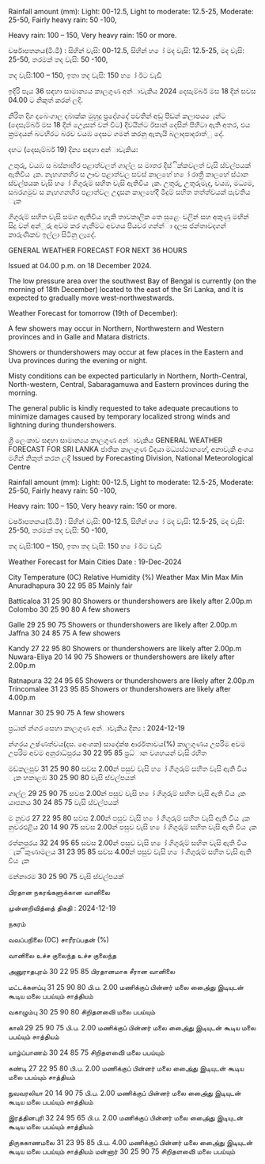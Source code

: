 Rainfall amount (mm): Light: 00-12.5, Light to moderate: 12.5-25, Moderate: 25-50, Fairly heavy rain: 50 -100,

Heavy rain: 100 – 150, Very heavy rain: 150 or more.

වර්ෂාපතනය(මි.මී) : සිහින් වැසි: 00-12.5, සිහින් හ ෝ මද වැසි: 12.5-25, මද වැසි: 25-50, තරමක් තද වැසි: 50 -100,

තද වැසි:100 – 150, ඉතා තද වැසි: 150 හ ෝ ඊට වැඩි

ඉදිරි පැය 36 සඳහා සාමාන්‍යය කාලගුණ අන්‍ාවැකිය 2024 දෙසැම්බර් මස 18 දින්‍ සවස 04.00 ට නිකුත් කරන්‍ ලදි.

නිරිත දිග දබෙංගාල දබාක්ක මුහුදු ප්‍රදේශදේ පවතින්‍ අඩු පීඩන්‍ කලාපය ෙැන්‍ට (දෙසැම්බර් මස 18 දින්‍ උෙෑසන්‍ වන්‍ විට) දිවයින්‍ට ඊසාන්‍ දෙසින් පිහිටා ඇති අතර, එය ක්‍රමදයන් බටහිරට බරව වයඹ දෙසට ගමන් කරනු ඇතැයි බලාදපාදරාත්ු දේ.

දහට (දෙසැම්බර් 19) දින්‍ය සඳහා අන්‍ාවැකිය:

උතුරු, වයඹ ස බස්නාහිර පළාත්වලත් ගාල්ල ස මාතර දිස්ික්කවලත් වැසි ස්වල්පයක් ඇතිවිය ැක. නැහගනහිර ස ඌව පළාත්වල සවස් කාලහේ හ ෝ රාත්‍රී කාලහේ ස්ථාන ස්වල්පයක වැසි හ ෝ ගිගුරුම් සහිත වැසි ඇතිවිය ැක. උතුරු, උතුරුමැද, වයඹ, මධ්‍යම, සබරගමුව ස නැහගනහිර පළාත්වල උදෑසන කාලහේදී මීදුම් සහිත තත්ත්වයක් පැවතිය ැක

ගිගුරුම් සහිත වැසි සමග ඇතිවිය හැකි තාවකාලික තෙ සුළෙං වලින් සහ අකුණු මඟින් සිදු වන්‍ අන්‍ුරු අවම කර ගැනීමට අවශය පියවර ගන්න්‍ා දලස ජන්‍තාවදගන් කාරුණිකව ඉල්ලා සිටිනු ලැදේ.

GENERAL WEATHER FORECAST FOR NEXT 36 HOURS

Issued at 04.00 p.m. on 18 December 2024.

The low pressure area over the southwest Bay of Bengal is currently (on the morning of 18th December) located to the east of the Sri Lanka, and It is expected to gradually move west-northwestwards.

Weather Forecast for tomorrow (19th of December):

A few showers may occur in Northern, Northwestern and Western provinces and in Galle and Matara districts.

Showers or thundershowers may occur at few places in the Eastern and Uva provinces during the evening or night.

Misty conditions can be expected particularly in Northern, North-Central, North-western, Central, Sabaragamuwa and Eastern provinces during the morning.

The general public is kindly requested to take adequate precautions to minimize damages caused by temporary localized strong winds and lightning during thundershowers.

ශ්‍රී ලෙංකාව සඳහා සාමාන්‍යය කාලගුණ අන්‍ාවැකිය GENERAL WEATHER FORECAST FOR SRI LANKA ජාතික කාලගුණ විදයා මධ්‍යස්ථානහේ, අනාවැකි අංශය මගින් නිකුත් කරන ලදි Issued by Forecasting Division, National Meteorological Centre

Rainfall amount (mm): Light: 00-12.5, Light to moderate: 12.5-25, Moderate: 25-50, Fairly heavy rain: 50 -100,

Heavy rain: 100 – 150, Very heavy rain: 150 or more.

වර්ෂාපතනය(මි.මී) : සිහින් වැසි: 00-12.5, සිහින් හ ෝ මද වැසි: 12.5-25, මද වැසි: 25-50, තරමක් තද වැසි: 50 -100,

තද වැසි:100 – 150, ඉතා තද වැසි: 150 හ ෝ ඊට වැඩි

Weather Forecast for Main Cities Date : 19-Dec-2024

City Temperature (0C) Relative Humidity (%) Weather Max Min Max Min Anuradhapura 30 22 95 85 Mainly fair

Batticaloa 31 25 90 80 Showers or thundershowers are likely after 2.00p.m Colombo 30 25 90 80 A few showers

Galle 29 25 90 75 Showers or thundershowers are likely after 2.00p.m Jaffna 30 24 85 75 A few showers

Kandy 27 22 95 80 Showers or thundershowers are likely after 2.00p.m Nuwara-Eliya 20 14 90 75 Showers or thundershowers are likely after 2.00p.m

Ratnapura 32 24 95 65 Showers or thundershowers are likely after 2.00p.m Trincomalee 31 23 95 85 Showers or thundershowers are likely after 4.00p.m

Mannar 30 25 90 75 A few showers

ප්‍රධාන්‍ න්‍ගර සෙහා කාලගුණ අන්‍ාවැකිය දින්‍ය : 2024-12-19

න්‍ගරය උෂ්ණත්වය(දස. අෙංශක) සාදේක්ෂ ආර්රතාවය(%) කාලගුණය උපරිම අවම උපරිම අවම අනුරාධ්‍පුරය 30 22 95 85 ප්‍රධ්‍ාන වශහයන් වැසි රහිත

මඩකලපුව 31 25 90 80 සවස 2.00න් පසුව වැසි හ ෝ ගිගුරුම් සහිත වැසි ඇති විය ැක හකාළඹ 30 25 90 80 වැසි ස්වල්පයක්

ගාල්ල 29 25 90 75 සවස 2.00න් පසුව වැසි හ ෝ ගිගුරුම් සහිත වැසි ඇති විය ැක යාපනය 30 24 85 75 වැසි ස්වල්පයක්

ම නුවර 27 22 95 80 සවස 2.00න් පසුව වැසි හ ෝ ගිගුරුම් සහිත වැසි ඇති විය ැක නුවරඑළිය 20 14 90 75 සවස 2.00න් පසුව වැසි හ ෝ ගිගුරුම් සහිත වැසි ඇති විය ැක

රත්නපුරය 32 24 95 65 සවස 2.00න් පසුව වැසි හ ෝ ගිගුරුම් සහිත වැසි ඇති විය ැක ිකුණාමලය 31 23 95 85 සවස 4.00න් පසුව වැසි හ ෝ ගිගුරුම් සහිත වැසි ඇති විය ැක

මන්නාරම 30 25 90 75 වැසි ස්වල්පයක්

பிரதான நகரங்களுக்கான வானிலை

முன்னறிவித்தை் திகதி : 2024-12-19

நகரம்

வவப்பநிலை (0C) சாரீரப்பதன் (%)

வானிலை உச்ச குலைந்த உச்ச குலைந்த

அனுராதபுரம் 30 22 95 85 பிரதானமாக சீரான வானிலை

மட்டக்களப்பு 31 25 90 80 பி.ப. 2.00 மணிக்குப் பின்னர் மலை அை்ைது இடியுடன் கூடிய மலை பபய்யும் சாத்தியம்

வகாழும்பு 30 25 90 80 சிறிதளவிை் மலை பபய்யும்

காலி 29 25 90 75 பி.ப. 2.00 மணிக்குப் பின்னர் மலை அை்ைது இடியுடன் கூடிய மலை பபய்யும் சாத்தியம்

யாழ்ப்பாணம் 30 24 85 75 சிறிதளவிை் மலை பபய்யும்

கண்டி 27 22 95 80 பி.ப. 2.00 மணிக்குப் பின்னர் மலை அை்ைது இடியுடன் கூடிய மலை பபய்யும் சாத்தியம்

நுவவரலியா 20 14 90 75 பி.ப. 2.00 மணிக்குப் பின்னர் மலை அை்ைது இடியுடன் கூடிய மலை பபய்யும் சாத்தியம்

இரத்தினபுரி 32 24 95 65 பி.ப. 2.00 மணிக்குப் பின்னர் மலை அை்ைது இடியுடன் கூடிய மலை பபய்யும் சாத்தியம்

திருககாணமலை 31 23 95 85 பி.ப. 4.00 மணிக்குப் பின்னர் மலை அை்ைது இடியுடன் கூடிய மலை பபய்யும் சாத்தியம் மன்னார் 30 25 90 75 சிறிதளவிை் மலை பபய்யும்
